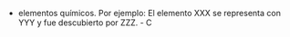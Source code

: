 * elementos químicos. Por ejemplo: El elemento XXX se representa con YYY y fue descubierto por ZZZ. - C